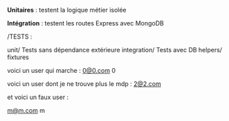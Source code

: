 **Unitaires** : testent la logique métier isolée

**Intégration** : testent les routes Express avec MongoDB

/TESTS :

unit/ Tests sans dépendance extérieure
integration/ Tests avec DB
helpers/ fixtures

voici un user qui marche :
0@0.com
0

voici un user dont je ne trouve plus le mdp : 
2@2.com

et voici un faux user :

m@m.com 
m